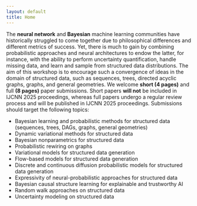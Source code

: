 ```yaml
---
layout: default
title: Home
---
```


The **neural network** and **Bayesian** machine learning communities have historically struggled
to come together due to philosophical differences and different metrics of success. Yet, there is
much to gain by combining probabilistic approaches and neural architectures to endow the
latter, for instance, with the ability to perform uncertainty quantification, handle missing data,
and learn and sample from structured data distributions. The aim of this workshop is to
encourage such a convergence of ideas in the domain of structured data, such as sequences,
trees, directed acyclic graphs, graphs, and general geometries.
We welcome **short (4 pages)** and full **(8 pages)** paper submissions. Short papers **will not** be
included in IJCNN 2025 proceedings, whereas full papers undergo a regular review process and
will be published in IJCNN 2025 proceedings. Submissions should target the following topics:

- Bayesian learning and probabilistic methods for structured data (sequences, trees, DAGs,
graphs, general geometries)
- Dynamic variational methods for structured data
- Bayesian nonparametrics for structured data
- Probabilistic rewiring on graphs
- Variational models for structured data generation
- Flow-based models for structured data generation
- Discrete and continuous diffusion probabilistic models for structured data generation
- Expressivity of neural-probabilistic approaches for structured data
- Bayesian causal structure learning for explainable and trustworthy AI
- Random walk approaches on structured data
- Uncertainty modeling on structured data
